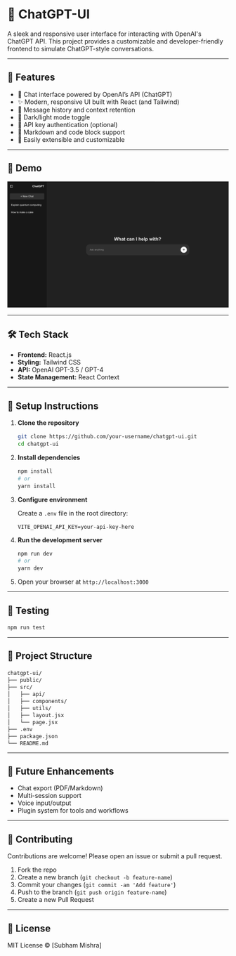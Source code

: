 # 💬 ChatGPT-UI

A sleek and responsive user interface for interacting with OpenAI's ChatGPT API. This project provides a customizable and developer-friendly frontend to simulate ChatGPT-style conversations.

---

## 🚀 Features

- 🧠 Chat interface powered by OpenAI’s API (ChatGPT)
- ✨ Modern, responsive UI built with React (and Tailwind)
- 💾 Message history and context retention
- 🎨 Dark/light mode toggle
- 🔐 API key authentication (optional)
- 📜 Markdown and code block support
- 🧩 Easily extensible and customizable

---

## 📸 Demo

![ChatGPT-UI](preview.png)

---

## 🛠️ Tech Stack

- **Frontend:** React.js
- **Styling:** Tailwind CSS
- **API:** OpenAI GPT-3.5 / GPT-4
- **State Management:** React Context

---

## 🔧 Setup Instructions

1. **Clone the repository**

   ```bash
   git clone https://github.com/your-username/chatgpt-ui.git
   cd chatgpt-ui
   ```

2. **Install dependencies**

   ```bash
   npm install
   # or
   yarn install
   ```

3. **Configure environment**

   Create a `.env` file in the root directory:

   ```
   VITE_OPENAI_API_KEY=your-api-key-here
   ```

4. **Run the development server**

   ```bash
   npm run dev
   # or
   yarn dev
   ```

5. Open your browser at `http://localhost:3000`

---

## 🧪 Testing

```bash
npm run test
```

---

## 📁 Project Structure

```
chatgpt-ui/
├── public/
├── src/
│   ├── api/
│   ├── components/
│   ├── utils/
│   ├── layout.jsx
│   └── page.jsx
├── .env
├── package.json
└── README.md
```

---

## 🧩 Future Enhancements

- Chat export (PDF/Markdown)
- Multi-session support
- Voice input/output
- Plugin system for tools and workflows

---

## 🤝 Contributing

Contributions are welcome! Please open an issue or submit a pull request.

1. Fork the repo
2. Create a new branch (`git checkout -b feature-name`)
3. Commit your changes (`git commit -am 'Add feature'`)
4. Push to the branch (`git push origin feature-name`)
5. Create a new Pull Request

---

## 📜 License

MIT License © \[Subham Mishra]
